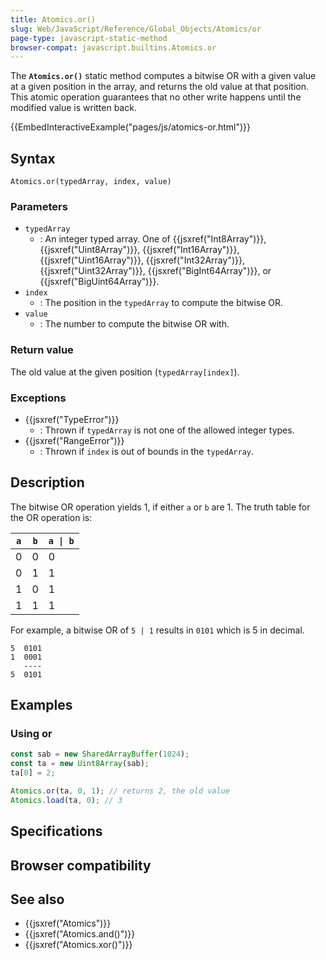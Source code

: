 ```yaml
---
title: Atomics.or()
slug: Web/JavaScript/Reference/Global_Objects/Atomics/or
page-type: javascript-static-method
browser-compat: javascript.builtins.Atomics.or
---
```




The **`Atomics.or()`** static
method computes a bitwise OR with a given value at a given position in the array, and
returns the old value at that position. This atomic operation guarantees that no other
write happens until the modified value is written back.

{{EmbedInteractiveExample("pages/js/atomics-or.html")}}

## Syntax

```js-nolint
Atomics.or(typedArray, index, value)
```

### Parameters

- `typedArray`
  - : An integer typed array. One of {{jsxref("Int8Array")}}, {{jsxref("Uint8Array")}},
    {{jsxref("Int16Array")}}, {{jsxref("Uint16Array")}}, {{jsxref("Int32Array")}},
    {{jsxref("Uint32Array")}}, {{jsxref("BigInt64Array")}}, or
    {{jsxref("BigUint64Array")}}.
- `index`
  - : The position in the `typedArray` to compute the bitwise OR.
- `value`
  - : The number to compute the bitwise OR with.

### Return value

The old value at the given position
(`typedArray[index]`).

### Exceptions

- {{jsxref("TypeError")}}
  - : Thrown if `typedArray` is not one of the allowed integer types.
- {{jsxref("RangeError")}}
  - : Thrown if `index` is out of bounds in the `typedArray`.

## Description

The bitwise OR operation yields 1, if either `a` or `b` are 1.
The truth table for the OR operation is:

| `a` | `b` | `a \| b` |
| --- | --- | -------- |
| 0   | 0   | 0        |
| 0   | 1   | 1        |
| 1   | 0   | 1        |
| 1   | 1   | 1        |

For example, a bitwise OR of `5 | 1` results in `0101` which is 5
in decimal.

```plain
5  0101
1  0001
   ----
5  0101
```

## Examples

### Using or

```js
const sab = new SharedArrayBuffer(1024);
const ta = new Uint8Array(sab);
ta[0] = 2;

Atomics.or(ta, 0, 1); // returns 2, the old value
Atomics.load(ta, 0); // 3
```

## Specifications



## Browser compatibility



## See also

- {{jsxref("Atomics")}}
- {{jsxref("Atomics.and()")}}
- {{jsxref("Atomics.xor()")}}
